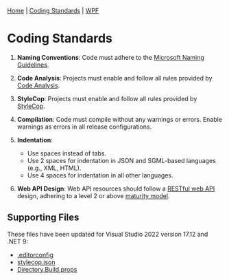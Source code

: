 [Home](../index.md) | [Coding Standards](../standards/index.md) | [WPF](../wpf/index.md)

# Coding Standards

1. **Naming Conventions**: Code must adhere to the [Microsoft Naming Guidelines](https://learn.microsoft.com/en-us/dotnet/standard/design-guidelines/naming-guidelines).

2. **Code Analysis**: Projects must enable and follow all rules provided by [Code Analysis](https://learn.microsoft.com/en-us/visualstudio/code-quality/?view=vs-2022).

3. **StyleCop**: Projects must enable and follow all rules provided by [StyleCop](https://github.com/DotNetAnalyzers/StyleCopAnalyzers).

4. **Compilation**: Code must compile without any warnings or errors. Enable warnings as errors in all release configurations.

5. **Indentation**:
   - Use spaces instead of tabs.
   - Use 2 spaces for indentation in JSON and SGML-based languages (e.g., XML, HTML).
   - Use 4 spaces for indentation in all other languages.

6. **Web API Design**: Web API resources should follow a [RESTful web API](https://learn.microsoft.com/en-us/azure/architecture/best-practices/api-design) design, adhering to a level 2 or above [maturity model](https://martinfowler.com/articles/richardsonMaturityModel.html).

## Supporting Files

These files have been updated for Visual Studio 2022 version 17.12 and .NET 9:

- [.editorconfig](editorconfig.txt)
- [stylecop.json](stylecop.json)
- [Directory.Build.props](props.xml)